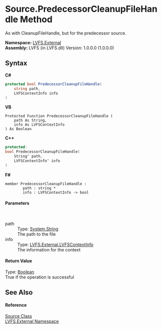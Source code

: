 # Source.PredecessorCleanupFileHandle Method 
 

As with CleanupFileHandle, but for the predecessor source.

**Namespace:**&nbsp;<a href="ce38c3d6-f720-9c09-02a8-24d191d963ed">LVFS.External</a><br />**Assembly:**&nbsp;LVFS (in LVFS.dll) Version: 1.0.0.0 (1.0.0.0)

## Syntax

**C#**<br />
``` C#
protected bool PredecessorCleanupFileHandle(
	string path,
	LVFSContextInfo info
)
```

**VB**<br />
``` VB
Protected Function PredecessorCleanupFileHandle ( 
	path As String,
	info As LVFSContextInfo
) As Boolean
```

**C++**<br />
``` C++
protected:
bool PredecessorCleanupFileHandle(
	String^ path, 
	LVFSContextInfo^ info
)
```

**F#**<br />
``` F#
member PredecessorCleanupFileHandle : 
        path : string * 
        info : LVFSContextInfo -> bool 

```


#### Parameters
&nbsp;<dl><dt>path</dt><dd>Type: <a href="http://msdn2.microsoft.com/en-us/library/s1wwdcbf" target="_blank">System.String</a><br />The path to the file</dd><dt>info</dt><dd>Type: <a href="09c74a4d-3965-0d4b-f9f9-f9b54f7d56d9">LVFS.External.LVFSContextInfo</a><br />The information for the context</dd></dl>

#### Return Value
Type: <a href="http://msdn2.microsoft.com/en-us/library/a28wyd50" target="_blank">Boolean</a><br />True if the operation is successful

## See Also


#### Reference
<a href="05c85d1b-e4e2-db6e-96e7-2b1e8b63402d">Source Class</a><br /><a href="ce38c3d6-f720-9c09-02a8-24d191d963ed">LVFS.External Namespace</a><br />